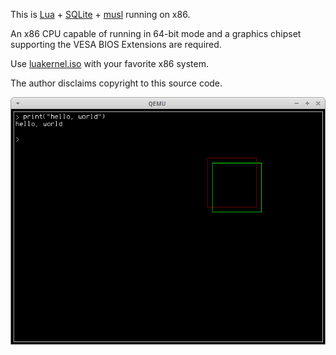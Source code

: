 This is [Lua](http://www.lua.org/) + [SQLite](http://sqlite.org/) + [musl](http://www.musl-libc.org/) running on x86.

An x86 CPU capable of running in 64-bit mode and a graphics chipset supporting the VESA 
BIOS Extensions are required.

Use [luakernel.iso](bin/luakernel.iso) with your favorite x86 system.

The author disclaims copyright to this source code.

![](screenshot.png?raw=true)
